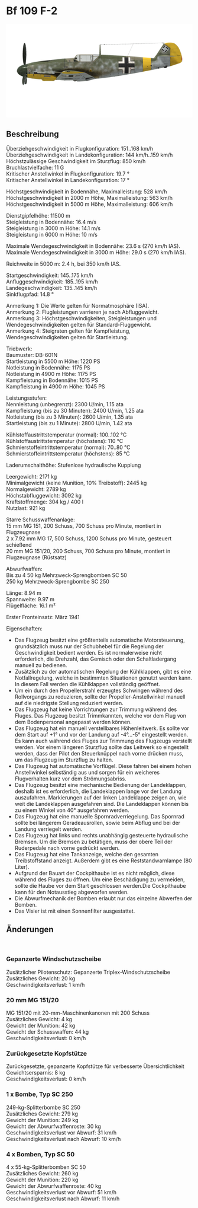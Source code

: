 # Bf 109 F-2  
  
![bf109f2](../images/bf109f2.png)  
  
## Beschreibung  
  
Überziehgeschwindigkeit in Flugkonfiguration: 151..168 km/h  
Überziehgeschwindigkeit in Landekonfiguration: 144 km/h..159 km/h  
Höchstzulässige Geschwindigkeit im Sturzflug: 850 km/h  
Bruchlastvielfache: 11 G  
Kritischer Anstellwinkel in Flugkonfiguration: 19.7 °  
Kritischer Anstellwinkel in Landekonfiguration: 17 °  
  
Höchstgeschwindigkeit in Bodennähe, Maximalleistung: 528 km/h  
Höchstgeschwindigkeit in 2000 m Höhe, Maximalleistung: 563 km/h  
Höchstgeschwindigkeit in 5000 m Höhe, Maximalleistung: 606 km/h  
  
Dienstgipfelhöhe: 11500 m  
Steigleistung in Bodennähe: 16.4 m/s  
Steigleistung in 3000 m Höhe: 14.1 m/s  
Steigleistung in 6000 m Höhe: 10 m/s  
  
Maximale Wendegeschwindigkeit in Bodennähe: 23.6 s (270 km/h IAS).  
Maximale Wendegeschwindigkeit in 3000 m Höhe: 29.0 s (270 km/h IAS).  
  
Reichweite in 5000 m: 2.4 h, bei 350 km/h IAS.  
  
Startgeschwindigkeit: 145..175 km/h  
Anfluggeschwindigkeit: 185..195 km/h  
Landegeschwindigkeit: 135..145 km/h  
Sinkflugpfad: 14.8 °  
  
Anmerkung 1: Die Werte gelten für Normatmosphäre (ISA).  
Anmerkung 2: Flugleistungen varrieren je nach Abfluggewicht.  
Anmerkung 3: Höchstgeschwindigkeiten, Steigleistungen und Wendegeschwindigkeiten gelten für Standard-Fluggewicht.  
Anmerkung 4: Steigraten gelten für Kampfleistung, Wendegeschwindigkeiten gelten für Startleistung.  
  
Triebwerk:  
Baumuster: DB-601N  
Startleistung in 5500 m Höhe: 1220 PS  
Notleistung in Bodennähe: 1175 PS  
Notleistung in 4900 m Höhe: 1175 PS  
Kampfleistung in Bodennähe: 1015 PS  
Kampfleistung in 4900 m Höhe: 1045 PS  
  
Leistungsstufen:  
Nennleistung (unbegrenzt): 2300 U/min, 1.15 ata  
Kampfleistung (bis zu 30 Minuten): 2400 U/min, 1.25 ata  
Notleistung (bis zu 3 Minuten): 2600 U/min, 1.35 ata  
Startleistung (bis zu 1 Minute): 2800 U/min, 1.42 ata  
  
Kühlstoffaustrittstemperatur (normal): 100..102 °C  
Kühlstoffaustrittstemperatur (höchstens): 110 °C  
Schmierstoffeintrittstemperatur (normal): 70..80 °C  
Schmierstoffeintrittstemperatur (höchstens): 85 °C  
  
Laderumschalthöhe: Stufenlose hydraulische Kupplung   
  
Leergewicht: 2171 kg  
Minimalgewicht (keine Munition, 10% Treibstoff): 2445 kg  
Normalgewicht: 2789 kg  
Höchstabfluggewicht: 3092 kg  
Kraftstoffmenge: 304 kg / 400 l  
Nutzlast: 921 kg  
  
Starre Schusswaffenanlage:  
15 mm MG 151, 200 Schuss, 700 Schuss pro Minute, montiert in Flugzeugnase  
2 x 7.92 mm MG 17, 500 Schuss, 1200 Schuss pro Minute, gesteuert schießend  
20 mm MG 151/20, 200 Schuss, 700 Schuss pro Minute, montiert in Flugzeugnase (Rüstsatz)  
  
Abwurfwaffen:  
Bis zu 4 50 kg Mehrzweck-Sprengbomben SC 50  
250 kg Mehrzweck-Sprengbombe SC 250  
  
Länge: 8.94 m  
Spannweite: 9.97 m  
Flügelfläche: 16.1 m²  
  
Erster Fronteinsatz: März 1941  
  
Eigenschaften:  
- Das Flugzeug besitzt eine größtenteils automatische Motorsteuerung, grundsätzlich muss nur der Schubhebel für die Regelung der Geschwindigkeit bedient werden. Es ist normalerweise nicht erforderlich, die Drehzahl, das Gemisch oder den Schaltladergang manuell zu bedienen.  
- Zusätzlich zu der automatischen Regelung der Kühlklappen, gibt es eine Notfallregelung, welche in bestimmten Situationen genutzt werden kann. In diesem Fall werden die Kühlklappen vollständig geöffnet.  
- Um ein durch den Propellerstrahl erzeugtes Schwingen während des Rollvorgangs zu reduzieren, sollte der Propeller-Anstellwinkel manuell auf die niedrigste Stellung reduziert werden.  
- Das Flugzeug hat keine Vorrichtungen zur Trimmung während des Fluges. Das Flugzeug besitzt Trimmkannten, welche vor dem Flug von dem Bodenpersonal angepasst werden können.  
- Das Flugzeug hat ein manuell verstellbares Höhenleitwerk. Es sollte vor dem Start auf +1° und vor der Landung auf -4°...-5° eingestellt werden. Es kann auch während des Fluges zur Trimmung des Flugzeugs verstellt werden. Vor einem längeren Sturzflug sollte das Leitwerk so eingestellt werden, dass der Pilot den Steuerknüppel nach vorne drücken muss, um das Flugzeug im Sturzflug zu halten.  
- Das Flugzeug hat automatische Vorflügel. Diese fahren bei einem hohen Anstellwinkel selbständig aus und sorgen für ein weicheres Flugverhalten kurz vor dem Strömungsabriss.  
- Das Flugzeug besitzt eine mechanische Bedienung der Landeklappen, deshalb ist es erforderlich, die Landeklappen lange vor der Landung auszufahren. Markierungen auf der linken Landeklappe zeigen an, wie weit die Landeklappen ausgefahren sind. Die Landeklappen können bis zu einem Winkel von 40° ausgefahren werden.  
- Das Flugzeug hat eine manuelle Spornradverriegelung. Das Spornrad sollte bei längerem Geradeausrollen, sowie beim Abflug und bei der Landung verriegelt werden.  
- Das Flugzeug hat links und rechts unabhängig gesteuerte hydraulische Bremsen. Um die Bremsen zu betätigen, muss der obere Teil der Ruderpedale nach vorne gedrückt werden.  
- Das Flugzeug hat eine Tankanzeige, welche den gesamten Treibstoffstand anzeigt. Außerdem gibt es eine Reststandwarnlampe (80 Liter).  
- Aufgrund der Bauart der Cockpithaube ist es nicht möglich, diese während des Fluges zu öffnen. Um eine Beschädigung zu vermeiden, sollte die Haube vor dem Start geschlossen werden.Die Cockpithaube kann für den Notausstieg abgeworfen werden.  
- Die Abwurfmechanik der Bomben erlaubt nur das einzelne Abwerfen der Bomben.  
- Das Visier ist mit einen Sonnenfilter ausgestattet.  
  
## Änderungen  
  ﻿
  
  
### Gepanzerte Windschutzscheibe  
  
Zusätzlicher Pilotenschutz: Gepanzerte Triplex-Windschutzscheibe  
Zusätzliches Gewicht: 20 kg  
Geschwindigkeitsverlust: 1 km/h  ﻿
  
  
### 20 mm MG 151/20  
  
MG 151/20 mit 20-mm-Maschinenkanonen mit 200 Schuss  
Zusätzliches Gewicht: 4 kg  
Gewicht der Munition: 42 kg  
Gewicht der Schusswaffen: 44 kg  
Geschwindigkeitsverlust: 0 km/h  ﻿
  
  
### Zurückgesetzte Kopfstütze  
  
Zurückgesetzte, gepanzerte Kopfstütze für verbesserte Übersichtlichkeit  
Gewichtsersparnis: 8 kg  
Geschwindigkeitsverlust: 0 km/h  ﻿
  
  
### 1 x Bombe, Typ SC 250  
  
249-kg-Splitterbombe SC 250  
Zusätzliches Gewicht: 279 kg  
Gewicht der Munition: 249 kg  
Gewicht der Abwurfwaffenroste: 30 kg  
Geschwindigkeitsverlust vor Abwurf: 31 km/h  
Geschwindigkeitsverlust nach Abwurf: 10 km/h  ﻿
  
  
### 4 x Bomben, Typ SC 50  
  
4 x 55-kg-Splitterbomben SC 50  
Zusätzliches Gewicht: 260 kg  
Gewicht der Munition: 220 kg  
Gewicht der Abwurfwaffenroste: 40 kg  
Geschwindigkeitsverlust vor Abwurf: 51 km/h  
Geschwindigkeitsverlust nach Abwurf: 11 km/h  